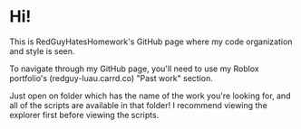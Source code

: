 # Hi!
This is RedGuyHatesHomework's GitHub page where my code organization and style is seen.

To navigate through my GitHub page, you'll need to use my Roblox portfolio's (redguy-luau.carrd.co) "Past work" section.

Just open on folder which has the name of the work you're looking for, and all of the scripts are available in that folder! I recommend viewing the explorer first before viewing the scripts.
